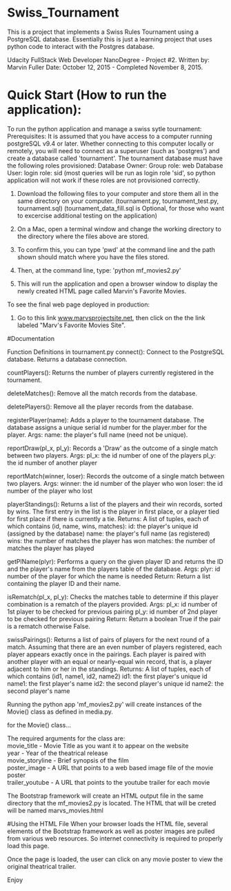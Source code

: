 
# Swiss_Tournament

This is a project that implements a Swiss Rules Tournament using a PostgreSQL database.  Essentially this is just a learning project that uses python code to interact with the Postgres database.

Udacity FullStack Web Developer NanoDegree - Project #2.
Written by: Marvin Fuller
Date: October 12, 2015 - Completed November 8, 2015.


# Quick Start (How to run the application):
To run the python application and manage a swiss sytle tournament:
  Prerequisites:
    It is assumed that you have access to a computer running postgreSQL v9.4 or later.  Whether connecting to this computer            locally or remotely, you will need to connect as a superuser (such as 'postgres') and create a database called                  'tournament'.
    The tournament database must have the following roles provisioned:
        Database Owner: Group role: web
        Database User: login role: sid  (most queries will be run as login role 'sid', so python application will not work if             these roles are not provisioned correctly.
    
  1. Download the following files to your computer and store them all in the same directory on your computer.
        (tournament.py, tournament_test.py, tournament.sql)
        (tournament_data_fill.sql is Optional, for those who want to excercise additional testing on the application)
  2. On a Mac, open a terminal window and change the working directory to the directory where the files above are stored.



  3. To confirm this, you can type 'pwd' at the command line and the path shown should match where you have the files stored.
  4. Then, at the command line, type: 'python mf_movies2.py'
  5. This will run the application and open a browser window to display the newly created HTML page called Marvin's Favorite Movies.

To see the final web page deployed in production:
  1. Go to this link www.marvsprojectsite.net, then click on the the link labeled "Marv's Favorite Movies Site".


#Documentation

Function Definitions in tournament.py
  connect(): Connect to the PostgreSQL database.  Returns a database connection.

  countPlayers(): Returns the number of players currently registered in the tournament.

  deleteMatches(): Remove all the match records from the database.

  deletePlayers(): Remove all the player records from the database.

  registerPlayer(name): Adds a player to the tournament database. The database assigns a unique serial id number for the             player.mber for the player.
          Args:
            name: the player's full name (need not be unique).

  reportDraw(pl_x, pl_y): Records a 'Draw' as the outcome of a single match between two players.
          Args:
            pl_x:  the id number of one of the players
            pl_y:  the id number of another player

  reportMatch(winner, loser): Records the outcome of a single match between two players.
          Args:
            winner:  the id number of the player who won
            loser:  the id number of the player who lost
            
  playerStandings(): Returns a list of the players and their win records, sorted by wins. The first entry in the list is the       player in first place, or a player tied for first place if there is currently a tie.
          Returns:
            A list of tuples, each of which contains (id, name, wins, matches):
              id: the player's unique id (assigned by the database)
              name: the player's full name (as registered)
              wins: the number of matches the player has won
              matches: the number of matches the player has played
              
  getPlName(plyr): Performs a query on the given player ID and returns the ID and the player's name from the players table
        of the database.
          Args:
            plyr: id number of the player for which the name is needed
          Return:
            Return a list containing the player ID and their name.

  isRematch(pl_x, pl_y): Checks the matches table to determine if this player combination is a rematch of the players provided.
          Args:
            pl_x: id number of 1st player to be checked for previous pairing
            pl_y: id number of 2nd player to be checked for previous pairing
          Return:
            Return a boolean True if the pair is a rematch otherwise False.

  swissPairings(): Returns a list of pairs of players for the next round of a match. Assuming that there are an even number of     players registered, each player appears exactly once in the pairings.  Each player is paired with another
    player with an equal or nearly-equal win record, that is, a player adjacent to him or her in the standings.
          Returns:
            A list of tuples, each of which contains (id1, name1, id2, name2)
            id1: the first player's unique id
            name1: the first player's name
            id2: the second player's unique id
            name2: the second player's name





Running the python app 'mf_movies2.py' will create instances of the Movie() class as defined in media.py.

for the Movie() class...

The required arguments for the class are:  
       movie_title - Movie Title as you want it to appear on the website  
       year - Year of the theatrical release  
       movie_storyline - Brief synopsis of the film  
       poster_image - A URL that points to a web based image file of the movie poster  
       trailer_youtube - A URL that points to the youtube trailer for each movie  

The Bootstrap framework will create an HTML output file in the same directory that the mf_movies2.py is located.  The HTML that will be creted will be named marvs_movies.html

#Using the HTML File
When your browser loads the HTML file, several elements of the Bootstrap framework as well as poster images are pulled from various web resources.  So internet connectivity is required to properly load this page.  

Once the page is loaded, the user can click on any movie poster to view the original theatrical trailer.

Enjoy

